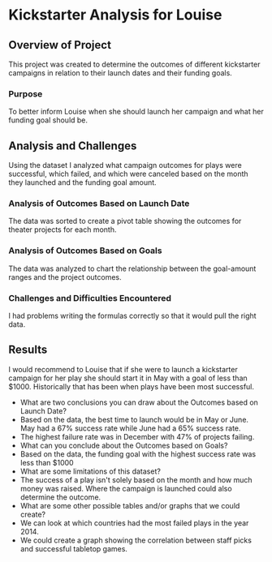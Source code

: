 # Kickstarter Analysis for Louise

## Overview of Project
This project was created to determine the outcomes of different kickstarter campaigns in relation to their launch dates and their funding goals.

### Purpose
To better inform Louise when she should launch her campaign and what her funding goal should be.
## Analysis and Challenges
Using the dataset I analyzed what campaign outcomes for plays were successful, which failed, and which were canceled based on the month they launched and the funding goal amount.
### Analysis of Outcomes Based on Launch Date
The data was sorted to create a pivot table showing the outcomes for theater projects for each month.
### Analysis of Outcomes Based on Goals
The data was analyzed to chart the relationship between the goal-amount ranges and the project outcomes.
### Challenges and Difficulties Encountered
I had problems writing the formulas correctly so that it would pull the right data.
## Results
I would recommend to Louise that if she were to launch a kickstarter campaign for her play she should start it in May with a goal of less than $1000. Historically that has been when plays have been most successful.
- What are two conclusions you can draw about the Outcomes based on Launch Date?
- Based on the data, the best time to launch would be in May or June. May had a 67% success rate while June had a 65% success rate.
- The highest failure rate was in December with 47% of projects failing.
- What can you conclude about the Outcomes based on Goals?
- Based on the data, the funding goal with the highest success rate was less than $1000
- What are some limitations of this dataset?
- The success of a play isn't solely based on the month and how much money was raised. Where the campaign is launched could also determine the outcome.
- What are some other possible tables and/or graphs that we could create?
- We can look at which countries had the most failed plays in the year 2014.
- We could create a graph showing the correlation between staff picks and successful tabletop games.
